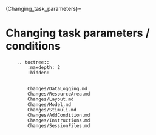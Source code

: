 (Changing_task_parameters)=

# Changing task parameters / conditions



```{eval-rst}
    .. toctree::
        :maxdepth: 2 
        :hidden:
        

        Changes/DataLogging.md
        Changes/ResourceArea.md
        Changes/Layout.md
        Changes/Model.md
        Changes/Stimuli.md
        Changes/AddCondition.md
        Changes/Instructions.md
        Changes/SessionFiles.md

```